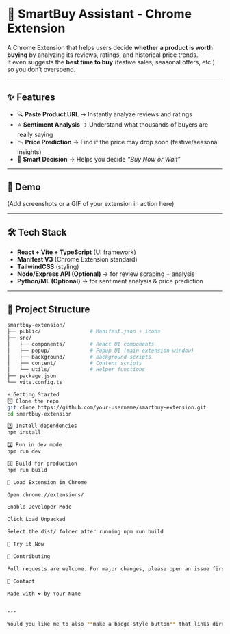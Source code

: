 # 🛒 SmartBuy Assistant - Chrome Extension

A Chrome Extension that helps users decide **whether a product is worth buying** by analyzing its reviews, ratings, and historical price trends.  
It even suggests the **best time to buy** (festive sales, seasonal offers, etc.) so you don’t overspend.  

---

## ✨ Features
- 🔍 **Paste Product URL** → Instantly analyze reviews and ratings  
- ⭐ **Sentiment Analysis** → Understand what thousands of buyers are really saying  
- 📉 **Price Prediction** → Find if the price may drop soon (festive/seasonal insights)  
- 🛒 **Smart Decision** → Helps you decide *“Buy Now or Wait”*  

---

## 🚀 Demo
(Add screenshots or a GIF of your extension in action here)

---

## 🛠️ Tech Stack
- **React + Vite + TypeScript** (UI framework)  
- **Manifest V3** (Chrome Extension standard)  
- **TailwindCSS** (styling)  
- **Node/Express API (Optional)** → for review scraping + analysis  
- **Python/ML (Optional)** → for sentiment analysis & price prediction  

---

## 📂 Project Structure
```bash
smartbuy-extension/
├── public/                # Manifest.json + icons
├── src/
│   ├── components/        # React UI components
│   ├── popup/             # Popup UI (main extension window)
│   ├── background/        # Background scripts
│   ├── content/           # Content scripts
│   └── utils/             # Helper functions
├── package.json
└── vite.config.ts

⚡ Getting Started
1️⃣ Clone the repo
git clone https://github.com/your-username/smartbuy-extension.git
cd smartbuy-extension

2️⃣ Install dependencies
npm install

3️⃣ Run in dev mode
npm run dev

4️⃣ Build for production
npm run build

🔗 Load Extension in Chrome

Open chrome://extensions/

Enable Developer Mode

Click Load Unpacked

Select the dist/ folder after running npm run build

🌟 Try it Now

🤝 Contributing

Pull requests are welcome. For major changes, please open an issue first to discuss what you’d like to change.

📧 Contact

Made with ❤️ by Your Name


---

Would you like me to also **make a badge-style button** that links directly to your GitHub repo demo (instead 
